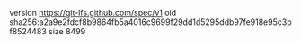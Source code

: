 version https://git-lfs.github.com/spec/v1
oid sha256:a2a9e2fdcf8b9864fb5a4016c9699f29dd1d5295ddb97fe918e95c3bf8524483
size 8499
